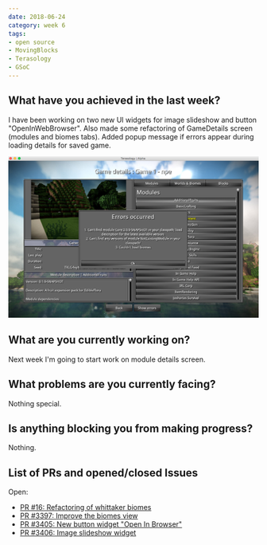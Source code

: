 ```yaml
---
date: 2018-06-24
category: week 6
tags:
- open source
- MovingBlocks
- Terasology
- GSoC
---
```


##  What have you achieved in the last week?

I have been working on two new UI widgets for image slideshow and button "OpenInWebBrowser".
Also made some refactoring of GameDetails screen (modules and biomes tabs).
Added popup message if errors appear during loading details for saved game.

![week6](images/week6.png)

## What are you currently working on?

Next week I'm going to start work on module details screen.

##  What problems are you currently facing?

Nothing special.

##  Is anything blocking you from making progress?

Nothing.

## List of PRs and opened/closed Issues

Open:

* [PR #16: Refactoring of whittaker biomes](https://github.com/Terasology/PolyWorld/pull/16)
* [PR #3397: Improve the biomes view](https://github.com/MovingBlocks/Terasology/pull/3397)
* [PR #3405: New button widget "Open In Browser"](https://github.com/MovingBlocks/Terasology/pull/3405)
* [PR #3406: Image slideshow widget](https://github.com/MovingBlocks/Terasology/pull/3406)

